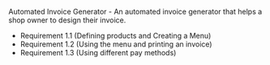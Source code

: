 Automated Invoice Generator - An automated invoice generator that helps a shop owner to design their invoice.

- Requirement 1.1 (Defining products and Creating a Menu)
- Requirement 1.2 (Using the menu and printing an invoice)
- Requirement 1.3 (Using different pay methods)
